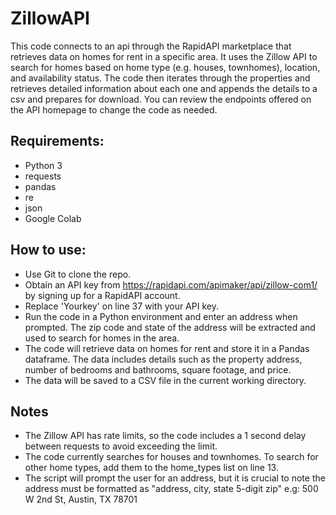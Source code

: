 # ZillowAPI
This code connects to an api through the RapidAPI marketplace that retrieves data on homes for rent in a specific area. It uses the Zillow API to search for homes based on home type (e.g. houses, townhomes), location, and availability status. The code then iterates through the properties and retrieves detailed information about each one and appends the details to a csv and prepares for download. You can review the endpoints offered on the API homepage to change the code as needed.

## Requirements:
- Python 3
- requests
- pandas
- re
- json
- Google Colab

## How to use:
- Use Git to clone the repo.
- Obtain an API key from https://rapidapi.com/apimaker/api/zillow-com1/ by signing up for a RapidAPI account.
- Replace 'Yourkey' on line 37 with your API key.
- Run the code in a Python environment and enter an address when prompted. The zip code and state of the address will be extracted and used to search for homes in the area.
- The code will retrieve data on homes for rent and store it in a Pandas dataframe. The data includes details such as the property address, number of bedrooms and bathrooms, square footage, and price.
- The data will be saved to a CSV file in the current working directory.
## Notes
- The Zillow API has rate limits, so the code includes a 1 second delay between requests to avoid exceeding the limit.
- The code currently searches for houses and townhomes. To search for other home types, add them to the home_types list on line 13.
- The script will prompt the user for an address, but it is crucial to note the address must be formatted as "address, city, state 5-digit zip" e.g: 500 W 2nd St, Austin, TX 78701

